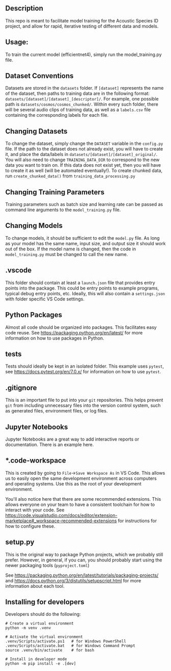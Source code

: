 ## Description
This repo is meant to facilitate model training for the Acoustic Species ID project, and allow for rapid, iterative testing of different data and models.

## Usage:
To train the current model (efficientnet4), simply run the model_training.py file. 

## Dataset Conventions
Datasets are stored in the `datasets` folder. If `[dataset]` represents the name of the dataset, then paths to training data are in the following format: `datasets/[dataset]/[dataset]_[descriptor]/`. For example, one possible path is `datasets/cosmos/cosmos_chunked/`. Within every 
such folder, there will be several audio clips of training data, as well as a `labels.csv` file containing the corresponding labels for each file.

## Changing Datasets
To change the dataset, simply change the `DATASET` variable in the `config.py` file. If the path to the dataset does not already exist, you will have to create it, and place the data/labels in `datasets/[dataset]/[dataset]_original/`. You will also need to change `TRAINING_DATA_DIR` to correspond to the new data you want to train on. If this data does not exist yet, then you will have to create it as well (will be automated eventually!). To create chunked data, run `create_chunked_data()` from `training_data_processing.py`

## Changing Training Parameters
Training parameters such as batch size and learning rate can be passed as command line arguments to the `model_training.py` file. 

## Changing Models
To change models, it should be sufficient to edit the `model.py` file. As long as your model has the same name, input size, and output size it should work out of the box. If the model name is changed, then the code in `model_training.py` must be changed to call the new name.

## .vscode
This folder should contain at least a `launch.json` file that provides entry points into the package.  This could be entry points to example programs, typical debug entry points, etc.  Ideally, this will also contain a `settings.json` with folder specific VS Code settings.

## Python Packages
Almost all code should be organized into packages.  This facilitates easy code reuse.  See https://packaging.python.org/en/latest/ for more information on how to use packages in Python.

## tests
Tests should ideally be kept in an isolated folder.  This example uses `pytest`, see https://docs.pytest.org/en/7.0.x/ for information on how to use `pytest`.

## .gitignore
This is an important file to put into your `git` repositories.  This helps prevent `git` from including unnecessary files into the version control system, such as generated files, environment files, or log files.

## Jupyter Notebooks
Jupyter Notebooks are a great way to add interactive reports or documentation.  There is an example here.

## *.code-workspace
This is created by going to `File`->`Save Workspace As` in VS Code.  This allows us to easily open the same development environment across computers and operating systems.  Use this as the root of your development environment.

You'll also notice here that there are some recommended extensions.  This allows everyone on your team to have a consistent toolchain for how to interact with your code.  See https://code.visualstudio.com/docs/editor/extension-marketplace#_workspace-recommended-extensions for instructions for how to configure these.

## setup.py
This is the original way to package Python projects, which we probably still prefer.  However, in general, if you can, you should probably start using the newer packaging tools (`pyproject.toml`)

See https://packaging.python.org/en/latest/tutorials/packaging-projects/ and https://docs.python.org/3/distutils/setupscript.html for more information about each tool.

## Installing for developers
Developers should do the following:
```
# Create a virtual environment
python -m venv .venv

# Activate the virtual environment
.venv/Scripts/activate.ps1   # for Windows PowerShell
.venv/Scripts/activate.bat   # for Windows Command Prompt
source .venv/bin/activate    # for bash

# Install in developer mode
python -m pip install -e .[dev]
```
